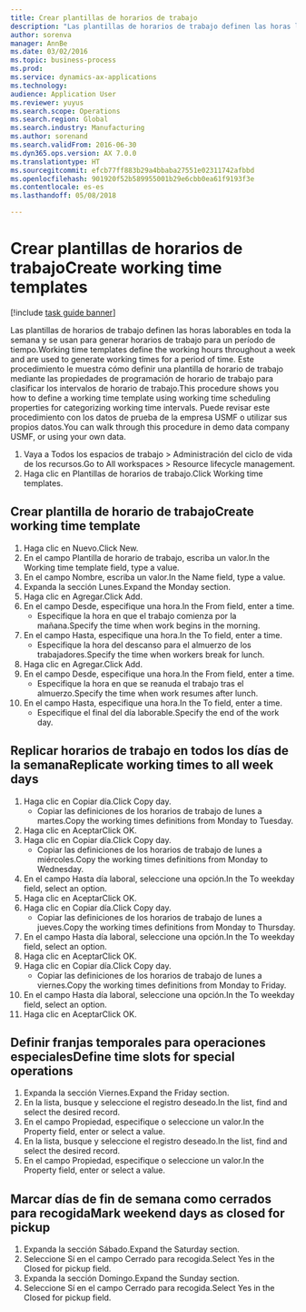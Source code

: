 ```yaml
--- 
title: Crear plantillas de horarios de trabajo
description: "Las plantillas de horarios de trabajo definen las horas laborables en toda la semana y se usan para generar horarios de trabajo para un período de tiempo."
author: sorenva
manager: AnnBe
ms.date: 03/02/2016
ms.topic: business-process
ms.prod: 
ms.service: dynamics-ax-applications
ms.technology: 
audience: Application User
ms.reviewer: yuyus
ms.search.scope: Operations
ms.search.region: Global
ms.search.industry: Manufacturing
ms.author: sorenand
ms.search.validFrom: 2016-06-30
ms.dyn365.ops.version: AX 7.0.0
ms.translationtype: HT
ms.sourcegitcommit: efcb77ff883b29a4bbaba27551e02311742afbbd
ms.openlocfilehash: 901920f52b589955001b29e6cbb0ea61f9193f3e
ms.contentlocale: es-es
ms.lasthandoff: 05/08/2018

---
```

# <a name="create-working-time-templates"></a><span data-ttu-id="66fa7-103">Crear plantillas de horarios de trabajo</span><span class="sxs-lookup"><span data-stu-id="66fa7-103">Create working time templates</span></span>

[!include [task guide banner](../../includes/task-guide-banner.md)]

<span data-ttu-id="66fa7-104">Las plantillas de horarios de trabajo definen las horas laborables en toda la semana y se usan para generar horarios de trabajo para un período de tiempo.</span><span class="sxs-lookup"><span data-stu-id="66fa7-104">Working time templates define the working hours throughout a week and are used to generate working times for a period of time.</span></span> <span data-ttu-id="66fa7-105">Este procedimiento le muestra cómo definir una plantilla de horario de trabajo mediante las propiedades de programación de horario de trabajo para clasificar los intervalos de horario de trabajo.</span><span class="sxs-lookup"><span data-stu-id="66fa7-105">This procedure shows you how to define a working time template using working time scheduling properties for categorizing working time intervals.</span></span> <span data-ttu-id="66fa7-106">Puede revisar este procedimiento con los datos de prueba de la empresa USMF o utilizar sus propios datos.</span><span class="sxs-lookup"><span data-stu-id="66fa7-106">You can walk through this procedure in demo data company USMF, or using your own data.</span></span>

1. <span data-ttu-id="66fa7-107">Vaya a Todos los espacios de trabajo > Administración del ciclo de vida de los recursos.</span><span class="sxs-lookup"><span data-stu-id="66fa7-107">Go to All workspaces > Resource lifecycle management.</span></span>
2. <span data-ttu-id="66fa7-108">Haga clic en Plantillas de horarios de trabajo.</span><span class="sxs-lookup"><span data-stu-id="66fa7-108">Click Working time templates.</span></span>

## <a name="create-working-time-template"></a><span data-ttu-id="66fa7-109">Crear plantilla de horario de trabajo</span><span class="sxs-lookup"><span data-stu-id="66fa7-109">Create working time template</span></span>
1. <span data-ttu-id="66fa7-110">Haga clic en Nuevo.</span><span class="sxs-lookup"><span data-stu-id="66fa7-110">Click New.</span></span>
2. <span data-ttu-id="66fa7-111">En el campo Plantilla de horario de trabajo, escriba un valor.</span><span class="sxs-lookup"><span data-stu-id="66fa7-111">In the Working time template field, type a value.</span></span>
3. <span data-ttu-id="66fa7-112">En el campo Nombre, escriba un valor.</span><span class="sxs-lookup"><span data-stu-id="66fa7-112">In the Name field, type a value.</span></span>
4. <span data-ttu-id="66fa7-113">Expanda la sección Lunes.</span><span class="sxs-lookup"><span data-stu-id="66fa7-113">Expand the Monday section.</span></span>
5. <span data-ttu-id="66fa7-114">Haga clic en Agregar.</span><span class="sxs-lookup"><span data-stu-id="66fa7-114">Click Add.</span></span>
6. <span data-ttu-id="66fa7-115">En el campo Desde, especifique una hora.</span><span class="sxs-lookup"><span data-stu-id="66fa7-115">In the From field, enter a time.</span></span>
    * <span data-ttu-id="66fa7-116">Especifique la hora en que el trabajo comienza por la mañana.</span><span class="sxs-lookup"><span data-stu-id="66fa7-116">Specify the time when work begins in the morning.</span></span>  
7. <span data-ttu-id="66fa7-117">En el campo Hasta, especifique una hora.</span><span class="sxs-lookup"><span data-stu-id="66fa7-117">In the To field, enter a time.</span></span>
    * <span data-ttu-id="66fa7-118">Especifique la hora del descanso para el almuerzo de los trabajadores.</span><span class="sxs-lookup"><span data-stu-id="66fa7-118">Specify the time when workers break for lunch.</span></span>  
8. <span data-ttu-id="66fa7-119">Haga clic en Agregar.</span><span class="sxs-lookup"><span data-stu-id="66fa7-119">Click Add.</span></span>
9. <span data-ttu-id="66fa7-120">En el campo Desde, especifique una hora.</span><span class="sxs-lookup"><span data-stu-id="66fa7-120">In the From field, enter a time.</span></span>
    * <span data-ttu-id="66fa7-121">Especifique la hora en que se reanuda el trabajo tras el almuerzo.</span><span class="sxs-lookup"><span data-stu-id="66fa7-121">Specify the time when work resumes after lunch.</span></span>  
10. <span data-ttu-id="66fa7-122">En el campo Hasta, especifique una hora.</span><span class="sxs-lookup"><span data-stu-id="66fa7-122">In the To field, enter a time.</span></span>
    * <span data-ttu-id="66fa7-123">Especifique el final del día laborable.</span><span class="sxs-lookup"><span data-stu-id="66fa7-123">Specify the end of the work day.</span></span>  

## <a name="replicate-working-times-to-all-week-days"></a><span data-ttu-id="66fa7-124">Replicar horarios de trabajo en todos los días de la semana</span><span class="sxs-lookup"><span data-stu-id="66fa7-124">Replicate working times to all week days</span></span>
1. <span data-ttu-id="66fa7-125">Haga clic en Copiar día.</span><span class="sxs-lookup"><span data-stu-id="66fa7-125">Click Copy day.</span></span>
    * <span data-ttu-id="66fa7-126">Copiar las definiciones de los horarios de trabajo de lunes a martes.</span><span class="sxs-lookup"><span data-stu-id="66fa7-126">Copy the working times definitions from Monday to Tuesday.</span></span>  
2. <span data-ttu-id="66fa7-127">Haga clic en Aceptar</span><span class="sxs-lookup"><span data-stu-id="66fa7-127">Click OK.</span></span>
3. <span data-ttu-id="66fa7-128">Haga clic en Copiar día.</span><span class="sxs-lookup"><span data-stu-id="66fa7-128">Click Copy day.</span></span>
    * <span data-ttu-id="66fa7-129">Copiar las definiciones de los horarios de trabajo de lunes a miércoles.</span><span class="sxs-lookup"><span data-stu-id="66fa7-129">Copy the working times definitions from Monday to Wednesday.</span></span>  
4. <span data-ttu-id="66fa7-130">En el campo Hasta día laboral, seleccione una opción.</span><span class="sxs-lookup"><span data-stu-id="66fa7-130">In the To weekday field, select an option.</span></span>
5. <span data-ttu-id="66fa7-131">Haga clic en Aceptar</span><span class="sxs-lookup"><span data-stu-id="66fa7-131">Click OK.</span></span>
6. <span data-ttu-id="66fa7-132">Haga clic en Copiar día.</span><span class="sxs-lookup"><span data-stu-id="66fa7-132">Click Copy day.</span></span>
    * <span data-ttu-id="66fa7-133">Copiar las definiciones de los horarios de trabajo de lunes a jueves.</span><span class="sxs-lookup"><span data-stu-id="66fa7-133">Copy the working times definitions from Monday to Thursday.</span></span>  
7. <span data-ttu-id="66fa7-134">En el campo Hasta día laboral, seleccione una opción.</span><span class="sxs-lookup"><span data-stu-id="66fa7-134">In the To weekday field, select an option.</span></span>
8. <span data-ttu-id="66fa7-135">Haga clic en Aceptar</span><span class="sxs-lookup"><span data-stu-id="66fa7-135">Click OK.</span></span>
9. <span data-ttu-id="66fa7-136">Haga clic en Copiar día.</span><span class="sxs-lookup"><span data-stu-id="66fa7-136">Click Copy day.</span></span>
    * <span data-ttu-id="66fa7-137">Copiar las definiciones de los horarios de trabajo de lunes a viernes.</span><span class="sxs-lookup"><span data-stu-id="66fa7-137">Copy the working times definitions from Monday to Friday.</span></span>  
10. <span data-ttu-id="66fa7-138">En el campo Hasta día laboral, seleccione una opción.</span><span class="sxs-lookup"><span data-stu-id="66fa7-138">In the To weekday field, select an option.</span></span>
11. <span data-ttu-id="66fa7-139">Haga clic en Aceptar</span><span class="sxs-lookup"><span data-stu-id="66fa7-139">Click OK.</span></span>

## <a name="define-time-slots-for-special-operations"></a><span data-ttu-id="66fa7-140">Definir franjas temporales para operaciones especiales</span><span class="sxs-lookup"><span data-stu-id="66fa7-140">Define time slots for special operations</span></span>
1. <span data-ttu-id="66fa7-141">Expanda la sección Viernes.</span><span class="sxs-lookup"><span data-stu-id="66fa7-141">Expand the Friday section.</span></span>
2. <span data-ttu-id="66fa7-142">En la lista, busque y seleccione el registro deseado.</span><span class="sxs-lookup"><span data-stu-id="66fa7-142">In the list, find and select the desired record.</span></span>
3. <span data-ttu-id="66fa7-143">En el campo Propiedad, especifique o seleccione un valor.</span><span class="sxs-lookup"><span data-stu-id="66fa7-143">In the Property field, enter or select a value.</span></span>
4. <span data-ttu-id="66fa7-144">En la lista, busque y seleccione el registro deseado.</span><span class="sxs-lookup"><span data-stu-id="66fa7-144">In the list, find and select the desired record.</span></span>
5. <span data-ttu-id="66fa7-145">En el campo Propiedad, especifique o seleccione un valor.</span><span class="sxs-lookup"><span data-stu-id="66fa7-145">In the Property field, enter or select a value.</span></span>

## <a name="mark-weekend-days-as-closed-for-pickup"></a><span data-ttu-id="66fa7-146">Marcar días de fin de semana como cerrados para recogida</span><span class="sxs-lookup"><span data-stu-id="66fa7-146">Mark weekend days as closed for pickup</span></span>
1. <span data-ttu-id="66fa7-147">Expanda la sección Sábado.</span><span class="sxs-lookup"><span data-stu-id="66fa7-147">Expand the Saturday section.</span></span>
2. <span data-ttu-id="66fa7-148">Seleccione Sí en el campo Cerrado para recogida.</span><span class="sxs-lookup"><span data-stu-id="66fa7-148">Select Yes in the Closed for pickup field.</span></span>
3. <span data-ttu-id="66fa7-149">Expanda la sección Domingo.</span><span class="sxs-lookup"><span data-stu-id="66fa7-149">Expand the Sunday section.</span></span>
4. <span data-ttu-id="66fa7-150">Seleccione Sí en el campo Cerrado para recogida.</span><span class="sxs-lookup"><span data-stu-id="66fa7-150">Select Yes in the Closed for pickup field.</span></span>


